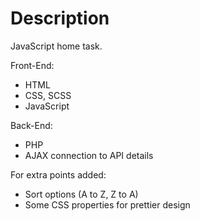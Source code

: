 # Description

JavaScript home task.

Front-End:
  - HTML
  - CSS, SCSS
  - JavaScript


Back-End:
  - PHP
  - AJAX connection to API details


For extra points added:
  - Sort options (A to Z, Z to A)
  - Some CSS properties for prettier design
